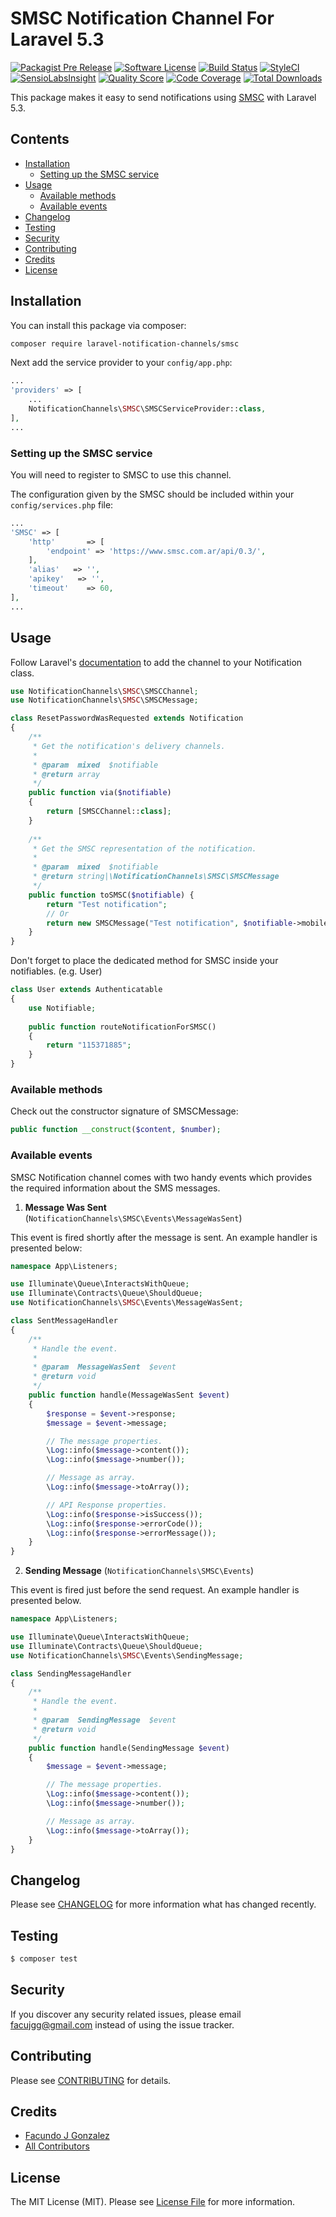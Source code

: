 # SMSC Notification Channel For Laravel 5.3

[![Packagist Pre Release](https://img.shields.io/packagist/vpre/gonzalezfj/smsc.svg)](https://packagist.org/packages/gonzalezfj/smsc)
[![Software License](https://img.shields.io/badge/license-MIT-brightgreen.svg?style=flat-square)](LICENSE.md)
[![Build Status](https://img.shields.io/travis/gonzalezfj/smsc/master.svg?style=flat-square)](https://travis-ci.org/gonzalezfj/smsc)
[![StyleCI](https://styleci.io/repos/111740337/shield?branch=master)](https://styleci.io/repos/111740337)
[![SensioLabsInsight](https://img.shields.io/sensiolabs/i/ce5f111f-1be4-4848-a87d-7b2570d153d4.svg?style=flat-square)](https://insight.sensiolabs.com/projects/ce5f111f-1be4-4848-a87d-7b2570d153d4)
[![Quality Score](https://img.shields.io/scrutinizer/g/gonzalezfj/smsc.svg?style=flat-square)](https://scrutinizer-ci.com/g/gonzalezfj/smsc)
[![Code Coverage](https://img.shields.io/scrutinizer/coverage/g/gonzalezfj/smsc/master.svg?style=flat-square)](https://scrutinizer-ci.com/g/gonzalezfj/smsc/?branch=master)
[![Total Downloads](https://img.shields.io/packagist/dt/gonzalezfj/smsc.svg?style=flat-square)](https://packagist.org/packages/gonzalezfj/smsc)

This package makes it easy to send notifications using [SMSC](https://www.smsc.com.ar/) with Laravel 5.3.

## Contents

- [Installation](#installation)
    - [Setting up the SMSC service](#setting-up-the-SMSC-service)
- [Usage](#usage)
    - [Available methods](#available-methods)
    - [Available events](#available-events)
- [Changelog](#changelog)
- [Testing](#testing)
- [Security](#security)
- [Contributing](#contributing)
- [Credits](#credits)
- [License](#license)


## Installation

You can install this package via composer:

``` bash
composer require laravel-notification-channels/smsc
```

Next add the service provider to your `config/app.php`:

```php
...
'providers' => [
    ...
    NotificationChannels\SMSC\SMSCServiceProvider::class,
],
...
```

### Setting up the SMSC service

You will need to register to SMSC to use this channel.

The configuration given by the SMSC should be included within your `config/services.php` file:
                                                                     
```php
...
'SMSC' => [
    'http'       => [
        'endpoint' => 'https://www.smsc.com.ar/api/0.3/',
    ],
    'alias'   => '',
    'apikey'   => '',
    'timeout'    => 60,
],
...
```

## Usage

Follow Laravel's [documentation](https://laravel.com/docs/master/notifications) to add the channel to your Notification class.

```php
use NotificationChannels\SMSC\SMSCChannel;
use NotificationChannels\SMSC\SMSCMessage;

class ResetPasswordWasRequested extends Notification
{
    /**
     * Get the notification's delivery channels.
     *
     * @param  mixed  $notifiable
     * @return array
     */
    public function via($notifiable)
    {
        return [SMSCChannel::class];
    }
    
    /**
     * Get the SMSC representation of the notification.
     *
     * @param  mixed  $notifiable
     * @return string|\NotificationChannels\SMSC\SMSCMessage
     */
    public function toSMSC($notifiable) {
        return "Test notification";
        // Or
        return new SMSCMessage("Test notification", $notifiable->mobile_number);
    }
}
```

Don't forget to place the dedicated method for SMSC inside your notifiables. (e.g. User)

```php
class User extends Authenticatable
{
    use Notifiable;
    
    public function routeNotificationForSMSC()
    {
        return "115371885";
    }
}
```

### Available methods

Check out the constructor signature of SMSCMessage:

```php
public function __construct($content, $number);
```

### Available events

SMSC Notification channel comes with two handy events which provides the required information about the SMS messages.

1. **Message Was Sent** (`NotificationChannels\SMSC\Events\MessageWasSent`)

This event is fired shortly after the message is sent. An example handler is presented below:

```php
namespace App\Listeners;

use Illuminate\Queue\InteractsWithQueue;
use Illuminate\Contracts\Queue\ShouldQueue;
use NotificationChannels\SMSC\Events\MessageWasSent;

class SentMessageHandler
{
    /**
     * Handle the event.
     *
     * @param  MessageWasSent  $event
     * @return void
     */
    public function handle(MessageWasSent $event)
    {
        $response = $event->response;
        $message = $event->message;

        // The message properties.
        \Log::info($message->content());
        \Log::info($message->number());

        // Message as array.
        \Log::info($message->toArray());

        // API Response properties.
        \Log::info($response->isSuccess());
        \Log::info($response->errorCode());
        \Log::info($response->errorMessage());
    }
}
```

2. **Sending Message** (`NotificationChannels\SMSC\Events`)

This event is fired just before the send request. An example handler is presented below.

```php
namespace App\Listeners;

use Illuminate\Queue\InteractsWithQueue;
use Illuminate\Contracts\Queue\ShouldQueue;
use NotificationChannels\SMSC\Events\SendingMessage;

class SendingMessageHandler
{
    /**
     * Handle the event.
     *
     * @param  SendingMessage  $event
     * @return void
     */
    public function handle(SendingMessage $event)
    {
        $message = $event->message;

        // The message properties.
        \Log::info($message->content());
        \Log::info($message->number());

        // Message as array.
        \Log::info($message->toArray());
    }
}
```

## Changelog

Please see [CHANGELOG](CHANGELOG.md) for more information what has changed recently.

## Testing

``` bash
$ composer test
```

## Security

If you discover any security related issues, please email facujgg@gmail.com instead of using the issue tracker.

## Contributing

Please see [CONTRIBUTING](CONTRIBUTING.md) for details.

## Credits

- [Facundo J Gonzalez](https://github.com/gonzalezfj)
- [All Contributors](../../contributors)

## License

The MIT License (MIT). Please see [License File](LICENSE.md) for more information.
